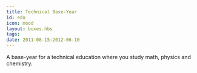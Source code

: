 ```yaml
---
title: Technical Base-Year
id: edu
icon: mood
layout: boxes.hbs
tags:
date: 2011-08-15:2012-06-10
---
```

A base-year for a technical education where you study math, physics and chemistry.